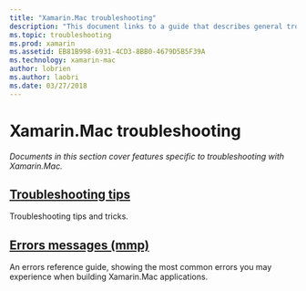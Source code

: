 ```yaml
---
title: "Xamarin.Mac troubleshooting"
description: "This document links to a guide that describes general troubleshooting tips for Xamarin.Mac development, and another guide that lists errors generated by mmp, the tool that packages assemblies into a Mac application."
ms.topic: troubleshooting
ms.prod: xamarin
ms.assetid: EB81B998-6931-4CD3-8BB0-4679D5B5F39A
ms.technology: xamarin-mac
author: lobrien
ms.author: laobri
ms.date: 03/27/2018
---
```


# Xamarin.Mac troubleshooting 

_Documents in this section cover features specific to troubleshooting with Xamarin.Mac._

##  [Troubleshooting tips](~/mac/troubleshooting/troubleshooting.md)

Troubleshooting tips and tricks.

##  [Errors messages (mmp)](~/mac/troubleshooting/mmp-errors.md)

An errors reference guide, showing the most common errors you may experience when building Xamarin.Mac applications.

